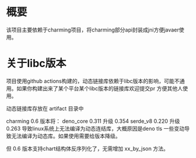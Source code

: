 # 概要
该项目主要依赖于charming项目，将charming部分api封装成jni方便javaer使用。

# 关于libc版本
项目使用github actions构建的，动态链接库依赖于libc版本的影响，可能不通用。如果你构建出来了某个平台某个libc版本的链接库欢迎提交pr 方便其他人使用。

动态链接库存放在 artifact 目录中


charming 0.6 版本将：
  deno_core 0.311 升级 0.354
  serde_v8  0.220 升级 0.263
导致linux系统上无法编译为动态连结库，大概原因是deno tls 一些变动导致无法编译为动态库。如果使用需要给版本降级。

但 0.6 版本支持chart结构体反序列化了，无需增加 xx_by_json 方法。
